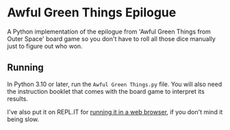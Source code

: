 # Awful Green Things Epilogue
A Python implementation of the epilogue from 'Awful Green Things from Outer Space' board game so you don't have to roll all those dice manually just to figure out who won.

## Running
In Python 3.10 or later, run the `Awful Green Things.py` file. You will also need the instruction booklet that comes with the board game to interpret its results.

I've also put it on REPL.IT for [running it in a web browser](https://replit.com/@IFcoltransG/AwfulGreenThingsEpilogue), if you don't mind it being slow.
